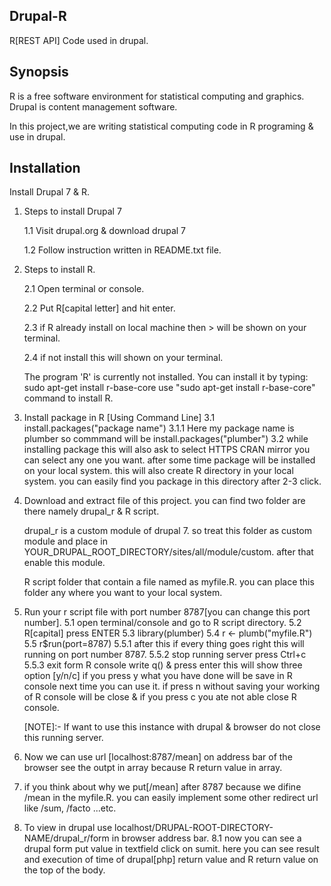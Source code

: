 ## Drupal-R
R[REST API] Code used in drupal.

## Synopsis

R is a free software environment for statistical computing and graphics.
Drupal is content management software.

In this project,we are writing statistical computing code in R programing & use in drupal.


## Installation

Install Drupal 7 & R.

1.  Steps to install Drupal 7

      1.1 Visit drupal.org & download drupal 7

      1.2 Follow instruction written in README.txt file.

2.  Steps to install R.

    2.1 Open terminal or console.

    2.2 Put R[capital letter] and hit enter.

    2.3 if R already install on local machine then > will be shown on your terminal.

    2.4 if not install this will shown on your terminal.
    
      The program 'R' is currently not installed. You can install it by typing:
      sudo apt-get install r-base-core
      use "sudo apt-get install r-base-core" command to install R.

3.  Install package in R [Using Command Line]
    3.1 install.packages("package name")
      3.1.1 Here my package name is plumber so commmand will be install.packages("plumber")
    3.2 while installing package this will also ask to select HTTPS CRAN mirror
      you can select any one you want. after some time package will be installed on your local system.
      this will also create R directory in your local system. you can easily find you package in this 
      directory after 2-3 click.

4.  Download and extract file of this project. you can find two folder are there namely drupal_r &
    R script.

    drupal_r is a custom module of drupal 7. so treat this folder as custom module and place in
    YOUR_DRUPAL_ROOT_DIRECTORY/sites/all/module/custom. after that enable this module.

    R script folder that contain a file named as myfile.R. you can place this folder any where you want to your local system.
      
5.  Run your r script file with port number 8787[you can change this port number].
    5.1 open terminal/console and go to R script directory.
    5.2 R[capital] press ENTER
    5.3 library(plumber)
    5.4 r <- plumb("myfile.R")
    5.5 r$run(port=8787)
      5.5.1 after this if every thing goes right this will running on port number 8787.
      5.5.2 stop running server press Ctrl+c
      5.5.3 exit form R console write q() & press enter this will show three option [y/n/c] if you
      press y what you have done will be save in R console next time you can use it. if press n 
      without saving your working of R console will be close & if you press c you ate not able close
      R console.

    [NOTE]:- If want to use this instance with drupal & browser do not close this running server.

6.  Now we can use url [localhost:8787/mean] on address bar of the browser see the outpt in array because
    R return value in array.

7.  if you think about why we put[/mean] after 8787 because we difine /mean in the myfile.R. you
    can easily implement some other redirect url like /sum, /facto ...etc.

8.  To view in drupal use localhost/DRUPAL-ROOT-DIRECTORY-NAME/drupal_r/form in browser address bar.
    8.1 now you can see a drupal form put value in textfield click on sumit. here you can see
    result and execution of time of drupal[php] return value and R return value on the top of the body. 



